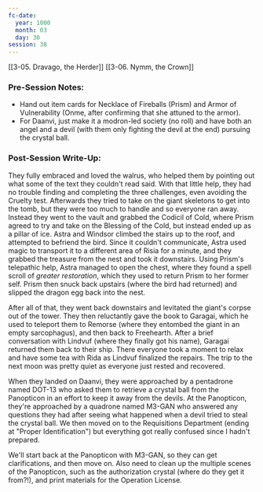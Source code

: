 ```yaml
---
fc-date:
  year: 1000
  month: 03
  day: 30
session: 38
---
```

[[3-05. Dravago, the Herder]] [[3-06. Nymm, the Crown]]

### Pre-Session Notes:

* Hand out item cards for Necklace of Fireballs (Prism) and Armor of Vulnerability (Onme, after confirming that she attuned to the armor).
* For Daanvi, just make it a modron-led society (no roll) and have both an angel and a devil (with them only fighting the devil at the end) pursuing the crystal ball.

### Post-Session Write-Up:

They fully embraced and loved the walrus, who helped them by pointing out what some of the text they couldn't read said. With that little help, they had no trouble finding and completing the three challenges, even avoiding the Cruelty test. Afterwards they tried to take on the giant skeletons to get into the tomb, but they were too much to handle and so everyone ran away. Instead they went to the vault and grabbed the Codicil of Cold, where Prism agreed to try and take on the Blessing of the Cold, but instead ended up as a pillar of ice. Astra and Windsor climbed the stairs up to the roof, and attempted to befriend the bird. Since it couldn't communicate, Astra used magic to transport it to a different area of Risia for a minute, and they grabbed the treasure from the nest and took it downstairs. Using Prism's telepathic help, Astra managed to open the chest, where they found a spell scroll of *greater restoration*, which they used to return Prism to her former self. Prism then snuck back upstairs (where the bird had returned) and slipped the dragon egg back into the nest.

After all of that, they went back downstairs and levitated the giant's corpse out of the tower. They then reluctantly gave the book to Garagai, which he used to teleport them to Remorse (where they entombed the giant in an empty sarcophagus), and then back to Freehearth. After a brief conversation with Lindvuf (where they finally got his name), Garagai returned them back to their ship. There everyone took a moment to relax and have some tea with Rida as Lindvuf finalized the repairs. The trip to the next moon was pretty quiet as everyone just rested and recovered.

When they landed on Daanvi, they were approached by a pentadrone named DOT-13 who asked them to retrieve a crystal ball from the Panopticon in an effort to keep it away from the devils. At the Panopticon, they're approached by a quadrone named M3-GAN who answered any questions they had after seeing what happened when a devil tried to steal the crystal ball. We then moved on to the Requisitions Department (ending at "Proper Identification") but everything got really confused since I hadn't prepared.

We'll start back at the Panopticon with M3-GAN, so they can get clarifications, and then move on. Also need to clean up the multiple scenes of the Panopticon, such as the authorization crystal (where do they get it from?!), and print materials for the Operation License.
